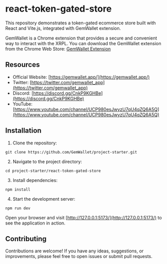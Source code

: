 # react-token-gated-store

This repository demonstrates a token-gated ecommerce store built with React and Vite.js, integrated with GemWallet extension.

GemWallet is a Chrome extension that provides a secure and convenient way to interact with the XRPL. You can download the GemWallet extension from the Chrome Web Store: [GemWallet Extension](https://chrome.google.com/webstore/detail/gemwallet/egebedonbdapoieedfcfkofloclfghab?hl=fr&authuser=2)

## Resources

- Official Website: [https://gemwallet.app/](https://gemwallet.app/)
- Twitter: [https://twitter.com/gemwallet_app](https://twitter.com/gemwallet_app)
- Discord: [https://discord.gg/CnkP9KGHBe](https://discord.gg/CnkP9KGHBe)
- YouTube: [https://www.youtube.com/channel/UCP980esJwyzU7qU4qZQ6A5Q](https://www.youtube.com/channel/UCP980esJwyzU7qU4qZQ6A5Q)

## Installation

1. Clone the repository:

```shell
git clone https://github.com/GemWallet/project-starter.git
```

2. Navigate to the project directory:

```shell
cd project-starter/react-token-gated-store
```

3. Install dependencies:

```shell
npm install
```

4. Start the development server:

```shell
npm run dev
```

Open your browser and visit [http://127.0.0.1:5173/](http://127.0.0.1:5173/) to see the application in action.

## Contributing

Contributions are welcome! If you have any ideas, suggestions, or improvements, please feel free to open issues or submit pull requests.
